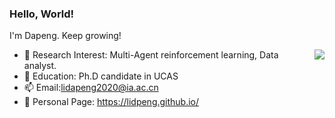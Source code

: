 ### Hello, World!
I'm Dapeng.
Keep growing!

<img align="right" src="https://github-readme-stats.vercel.app/api?username=onevcat&show_icons=true&icon_color=CE1D2D&text_color=718096&bg_color=00000000&hide_title=true&hide_border=true" />

- 🔭 Research Interest: Multi-Agent reinforcement learning, Data analyst. 
- 🔨 Education: Ph.D candidate in UCAS
- 📫 Email:lidapeng2020@ia.ac.cn
- 💬 Personal Page: https://lidpeng.github.io/

<!--
**lidpeng/lidpeng** is a ✨ _special_ ✨ repository because its `README.md` (this file) appears on your GitHub profile.

Here are some ideas to get you started:
 
- 🔭 I’m currently working on ...
- 🌱 I’m currently learning ...
- 👯 I’m looking to collaborate on ...
- 🤔 I’m looking for help with ...
- 💬 Ask me about ...
- 📫 How to reach me: ...
- 😄 Pronouns: ...
- ⚡ Fun fact: ...
-->

